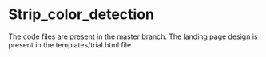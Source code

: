 # Strip_color_detection
The code files are present in the master branch.
The landing page design is present in the templates/trial.html file
